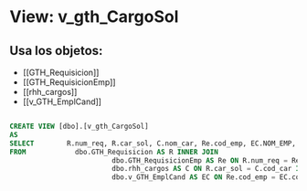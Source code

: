 # View: v_gth_CargoSol

## Usa los objetos:
- [[GTH_Requisicion]]
- [[GTH_RequisicionEmp]]
- [[rhh_cargos]]
- [[v_GTH_EmplCand]]

```sql

CREATE VIEW [dbo].[v_gth_CargoSol]
AS
SELECT        R.num_req, R.car_sol, C.nom_car, Re.cod_emp, EC.NOM_EMP, R.cod_cia, R.cod_cli
FROM            dbo.GTH_Requisicion AS R INNER JOIN
                         dbo.GTH_RequisicionEmp AS Re ON R.num_req = Re.num_req INNER JOIN
                         dbo.rhh_cargos AS C ON R.car_sol = C.cod_car INNER JOIN
                         dbo.v_GTH_EmplCand AS EC ON Re.cod_emp = EC.cod_emp

```
